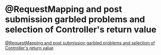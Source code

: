 # @RequestMapping and post submission garbled problems and selection of Controller's return value
[@RequestMapping and post submission garbled problems and selection of Controller's return value](https://aiwithcloud.com/2022/09/15/requestmapping_and_post_submission_garbled_problems_and_selection_of_controllers_return_value/)